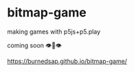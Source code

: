 # bitmap-game
making games with p5js+p5.play

coming soon 👁👄👁

https://burnedsap.github.io/bitmap-game/
